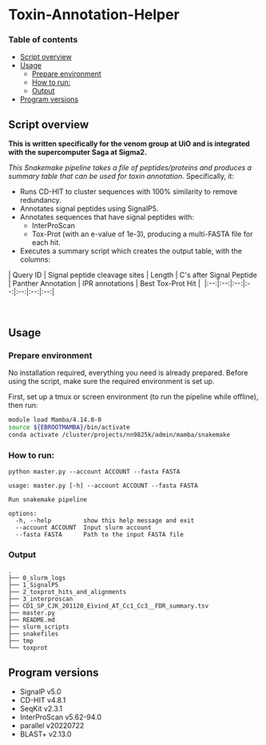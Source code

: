 # Toxin-Annotation-Helper <!-- omit in toc -->

### Table of contents <!-- omit in toc -->
- [Script overview](#script-overview)
- [Usage](#usage)
	- [Prepare environment](#prepare-environment)
	- [How to run:](#how-to-run)
	- [Output](#output)
- [Program versions](#program-versions)



## Script overview


**This is written specifically for the venom group at UiO and is integrated with the supercomputer Saga at Sigma2.**

*This Snakemake pipeline takes a file of peptides/proteins and produces a summary table that can be used for toxin annotation.* Specifically, it:

- Runs CD-HIT to cluster sequences with 100% similarity to remove redundancy.
- Annotates signal peptides using SignalP5.
- Annotates sequences that have signal peptides with:
  - InterProScan
  - Tox-Prot (with an e-value of 1e-3), producing a multi-FASTA file for each hit.
- Executes a summary script which creates the output table, with the columns:

 | Query ID | Signal peptide cleavage sites | Length | C's after Signal Peptide | Panther Annotation | IPR annotations | Best Tox-Prot Hit | 
 |:--:|:--:|:--:|:--:|:--:|:--:|:--:|

<br>

## Usage

### Prepare environment

No installation required, everything you need is already prepared. Before using the script, make sure the required environment is set up.

First, set up a tmux or screen environment (to run the pipeline while offline), then run:

```bash
module load Mamba/4.14.0-0
source ${EBROOTMAMBA}/bin/activate
conda activate /cluster/projects/nn9825k/admin/mamba/snakemake
```

### How to run:

```{bash}
python master.py --account ACCOUNT --fasta FASTA
```

```{bash}
usage: master.py [-h] --account ACCOUNT --fasta FASTA

Run snakemake pipeline

options:
  -h, --help         show this help message and exit
  --account ACCOUNT  Input slurm account
  --fasta FASTA      Path to the input FASTA file
```

### Output

```{bash}
.
├── 0_slurm_logs
├── 1_SignalP5
├── 2_toxprot_hits_and_alignments
├── 3_interproscan
├── CD1_SP_CJK_201120_Eivind_AT_Cc1_Cc3__FDR_summary.tsv
├── master.py
├── README.md
├── slurm_scripts
├── snakefiles
├── tmp
└── toxprot
```

## Program versions
- SignalP v5.0
- CD-HIT v4.8.1
- SeqKit v2.3.1
- InterProScan v5.62-94.0
- parallel v20220722
- BLAST+ v2.13.0